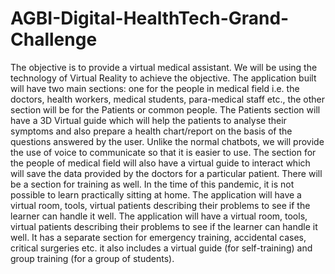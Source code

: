 # AGBI-Digital-HealthTech-Grand-Challenge
The objective is to provide a virtual medical assistant. We will be using the technology of Virtual Reality to achieve the objective. The application built will have two main sections: one for the people in medical field i.e. the doctors, health workers, medical students, para-medical staff etc., the other section will be for the Patients or common people. The Patients section will have a 3D Virtual guide which will help the patients to analyse their symptoms and also prepare a health chart/report on the basis of the questions answered by the user. Unlike the normal chatbots, we will provide the use of voice to communicate so that it is easier to use. The section for the people of medical field will also have a virtual guide to interact which will save the data provided by the doctors for a particular patient. There will be a section for training as well. In the time of this pandemic, it is not possible to learn practically sitting at home. The application will have a virtual room, tools, virtual patients describing their problems to see if the learner can handle it well. The application will have a virtual room, tools, virtual patients describing their problems to see if the learner can handle it well. It has a separate section for emergency training, accidental cases, critical surgeries etc. it also includes a virtual guide (for self-training) and group training (for a group of students).
